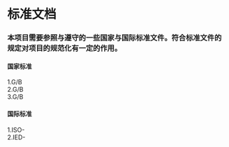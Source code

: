 # 标准文档
### 本项目需要参照与遵守的一些国家与国际标准文件。符合标准文件的规定对项目的规范化有一定的作用。

#### 国家标准
1.G/B    <br>
2.G/B     <br>
3.G/B     <br>


#### 国际标准
1.ISO-   <br>
2.IED-    <br>
